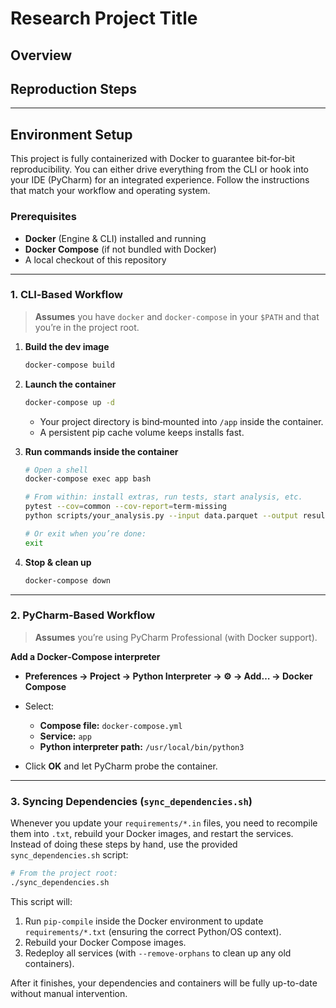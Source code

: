 # Research Project Title

## Overview

<!-- TODO: Write a concise description of the project, its goals, and its main components. -->

## Reproduction Steps

<!-- TODO: Describe end‑to‑end steps to reproduce our results:
1. Data acquisition
2. Preprocessing
3. Analysis
4. Evaluation
-->

---

## Environment Setup

This project is fully containerized with Docker to guarantee bit‑for‑bit reproducibility. You can either drive everything from the CLI or hook into your IDE (PyCharm) for an integrated experience. Follow the instructions that match your workflow and operating system.

### Prerequisites

* **Docker** (Engine & CLI) installed and running
* **Docker Compose** (if not bundled with Docker)
* A local checkout of this repository

---

### 1. CLI‑Based Workflow

> **Assumes** you have `docker` and `docker-compose` in your `$PATH` and that you’re in the project root.

1. **Build the dev image**

   ```bash
   docker-compose build
   ```

2. **Launch the container**

   ```bash
   docker-compose up -d
   ```

   * Your project directory is bind‑mounted into `/app` inside the container.
   * A persistent pip cache volume keeps installs fast.

3. **Run commands inside the container**

   ```bash
   # Open a shell
   docker-compose exec app bash

   # From within: install extras, run tests, start analysis, etc.
   pytest --cov=common --cov-report=term-missing
   python scripts/your_analysis.py --input data.parquet --output results/

   # Or exit when you’re done:
   exit
   ```

4. **Stop & clean up**

   ```bash
   docker-compose down
   ```

---

### 2. PyCharm‑Based Workflow

> **Assumes** you’re using PyCharm Professional (with Docker support).

**Add a Docker‑Compose interpreter**

   * **Preferences → Project → Python Interpreter → ⚙️ → Add… → Docker Compose**
   * Select:

     * **Compose file:** `docker-compose.yml`
     * **Service:** `app`
     * **Python interpreter path:** `/usr/local/bin/python3`
   * Click **OK** and let PyCharm probe the container.

---

### 3. Syncing Dependencies (`sync_dependencies.sh`)

Whenever you update your `requirements/*.in` files, you need to recompile them into `.txt`, rebuild your Docker images, and restart the services. Instead of doing these steps by hand, use the provided `sync_dependencies.sh` script:

```bash
# From the project root:
./sync_dependencies.sh
```

This script will:
1. Run `pip-compile` inside the Docker environment to update `requirements/*.txt` (ensuring the correct Python/OS context).
2. Rebuild your Docker Compose images.
3. Redeploy all services (with `--remove-orphans` to clean up any old containers).

After it finishes, your dependencies and containers will be fully up-to-date without manual intervention.
